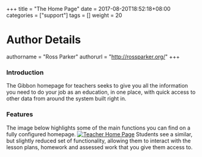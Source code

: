 +++
title = "The Home Page"
date = 2017-08-20T18:52:18+08:00
categories = ["support"]
tags = []
weight = 20
# Author Details
authorname = "Ross Parker"
authorurl = "http://rossparker.org/"
+++

### Introduction

The Gibbon homepage for teachers seeks to give you all the information you need to do your job as an education, in one place, with quick access to other data from around the system built right in.

### Features

The image below highlights some of the main functions you can find on a fully configured homepage. [![Teacher Home Page](https://gibbonedu.org/wp-content/uploads/2015/08/Teacher-Home-Page-843x1024.png)](https://gibbonedu.org/wp-content/uploads/2015/08/Teacher-Home-Page.png) Students see a similar, but slightly reduced set of functionality, allowing them to interact with the lesson plans, homework and assessed work that you give them access to.
